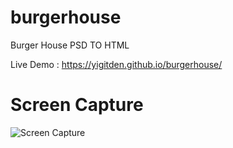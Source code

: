 # burgerhouse
Burger House PSD TO HTML

Live Demo : https://yigitden.github.io/burgerhouse/



# Screen Capture

![Screen Capture](./images/screencapture.png)

